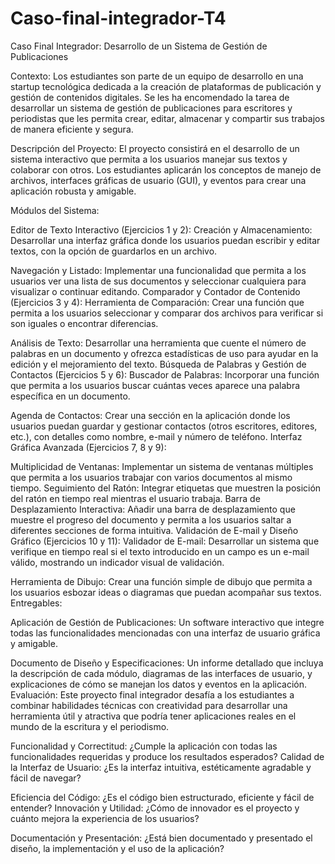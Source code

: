 # Caso-final-integrador-T4
Caso Final Integrador: Desarrollo de un Sistema de Gestión de Publicaciones

Contexto: Los estudiantes son parte de un equipo de desarrollo en una startup tecnológica dedicada a la creación de plataformas de publicación y gestión de contenidos digitales. Se les ha encomendado la tarea de desarrollar un sistema de gestión de publicaciones para escritores y periodistas que les permita crear, editar, almacenar y compartir sus trabajos de manera eficiente y segura.

Descripción del Proyecto: El proyecto consistirá en el desarrollo de un sistema interactivo que permita a los usuarios manejar sus textos y colaborar con otros. Los estudiantes aplicarán los conceptos de manejo de archivos, interfaces gráficas de usuario (GUI), y eventos para crear una aplicación robusta y amigable.

Módulos del Sistema:

Editor de Texto Interactivo (Ejercicios 1 y 2):
Creación y Almacenamiento: Desarrollar una interfaz gráfica donde los usuarios puedan escribir y editar textos, con la opción de guardarlos en un archivo.

Navegación y Listado: Implementar una funcionalidad que permita a los usuarios ver una lista de sus documentos y seleccionar cualquiera para visualizar o continuar editando.
Comparador y Contador de Contenido (Ejercicios 3 y 4):
Herramienta de Comparación: Crear una función que permita a los usuarios seleccionar y comparar dos archivos para verificar si son iguales o encontrar diferencias.

Análisis de Texto: Desarrollar una herramienta que cuente el número de palabras en un documento y ofrezca estadísticas de uso para ayudar en la edición y el mejoramiento del texto.
Búsqueda de Palabras y Gestión de Contactos (Ejercicios 5 y 6):
Buscador de Palabras: Incorporar una función que permita a los usuarios buscar cuántas veces aparece una palabra específica en un documento.

Agenda de Contactos: Crear una sección en la aplicación donde los usuarios puedan guardar y gestionar contactos (otros escritores, editores, etc.), con detalles como nombre, e-mail y número de teléfono.
Interfaz Gráfica Avanzada (Ejercicios 7, 8 y 9):

Multiplicidad de Ventanas: Implementar un sistema de ventanas múltiples que permita a los usuarios trabajar con varios documentos al mismo tiempo.
Seguimiento del Ratón: Integrar etiquetas que muestren la posición del ratón en tiempo real mientras el usuario trabaja.
Barra de Desplazamiento Interactiva: Añadir una barra de desplazamiento que muestre el progreso del documento y permita a los usuarios saltar a diferentes secciones de forma intuitiva.
Validación de E-mail y Diseño Gráfico (Ejercicios 10 y 11):
Validador de E-mail: Desarrollar un sistema que verifique en tiempo real si el texto introducido en un campo es un e-mail válido, mostrando un indicador visual de validación.

Herramienta de Dibujo: Crear una función simple de dibujo que permita a los usuarios esbozar ideas o diagramas que puedan acompañar sus textos.
Entregables:

Aplicación de Gestión de Publicaciones: Un software interactivo que integre todas las funcionalidades mencionadas con una interfaz de usuario gráfica y amigable.

Documento de Diseño y Especificaciones: Un informe detallado que incluya la descripción de cada módulo, diagramas de las interfaces de usuario, y explicaciones de cómo se manejan los datos y eventos en la aplicación.
Evaluación: Este proyecto final integrador desafía a los estudiantes a combinar habilidades técnicas con creatividad para desarrollar una herramienta útil y atractiva que podría tener aplicaciones reales en el mundo de la escritura y el periodismo.

Funcionalidad y Correctitud: ¿Cumple la aplicación con todas las funcionalidades requeridas y produce los resultados esperados?
Calidad de la Interfaz de Usuario: ¿Es la interfaz intuitiva, estéticamente agradable y fácil de navegar?

Eficiencia del Código: ¿Es el código bien estructurado, eficiente y fácil de entender?
Innovación y Utilidad: ¿Cómo de innovador es el proyecto y cuánto mejora la experiencia de los usuarios?

Documentación y Presentación: ¿Está bien documentado y presentado el diseño, la implementación y el uso de la aplicación?
